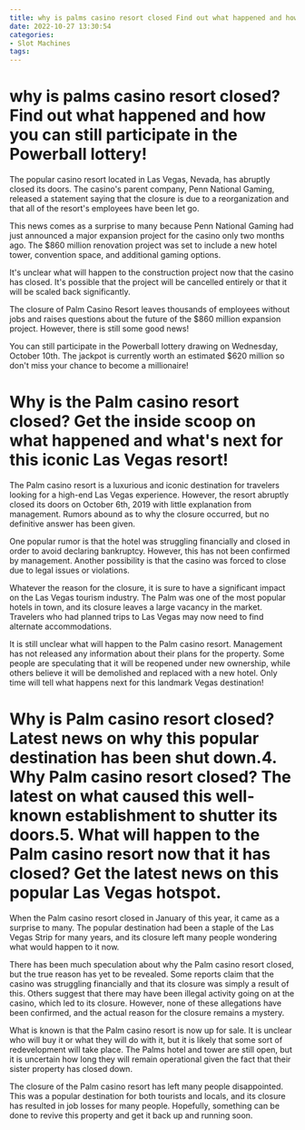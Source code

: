 ```yaml
---
title: why is palms casino resort closed Find out what happened and how you can still participate in the Powerball lottery!
date: 2022-10-27 13:30:54
categories:
- Slot Machines
tags:
---
```



#  why is palms casino resort closed? Find out what happened and how you can still participate in the Powerball lottery!

The popular casino resort located in Las Vegas, Nevada, has abruptly closed its doors. The casino's parent company, Penn National Gaming, released a statement saying that the closure is due to a reorganization and that all of the resort's employees have been let go.

This news comes as a surprise to many because Penn National Gaming had just announced a major expansion project for the casino only two months ago. The $860 million renovation project was set to include a new hotel tower, convention space, and additional gaming options.

It's unclear what will happen to the construction project now that the casino has closed. It's possible that the project will be cancelled entirely or that it will be scaled back significantly.

The closure of Palm Casino Resort leaves thousands of employees without jobs and raises questions about the future of the $860 million expansion project. However, there is still some good news!

You can still participate in the Powerball lottery drawing on Wednesday, October 10th. The jackpot is currently worth an estimated $620 million so don't miss your chance to become a millionaire!

#  Why is the Palm casino resort closed? Get the inside scoop on what happened and what's next for this iconic Las Vegas resort!

The Palm casino resort is a luxurious and iconic destination for travelers looking for a high-end Las Vegas experience. However, the resort abruptly closed its doors on October 6th, 2019 with little explanation from management. Rumors abound as to why the closure occurred, but no definitive answer has been given.

One popular rumor is that the hotel was struggling financially and closed in order to avoid declaring bankruptcy. However, this has not been confirmed by management. Another possibility is that the casino was forced to close due to legal issues or violations.

Whatever the reason for the closure, it is sure to have a significant impact on the Las Vegas tourism industry. The Palm was one of the most popular hotels in town, and its closure leaves a large vacancy in the market. Travelers who had planned trips to Las Vegas may now need to find alternate accommodations.

It is still unclear what will happen to the Palm casino resort. Management has not released any information about their plans for the property. Some people are speculating that it will be reopened under new ownership, while others believe it will be demolished and replaced with a new hotel. Only time will tell what happens next for this landmark Vegas destination!

#  Why is Palm casino resort closed? Latest news on why this popular destination has been shut down.4. Why Palm casino resort closed? The latest on what caused this well-known establishment to shutter its doors.5. What will happen to the Palm casino resort now that it has closed? Get the latest news on this popular Las Vegas hotspot.

When the Palm casino resort closed in January of this year, it came as a surprise to many. The popular destination had been a staple of the Las Vegas Strip for many years, and its closure left many people wondering what would happen to it now.

There has been much speculation about why the Palm casino resort closed, but the true reason has yet to be revealed. Some reports claim that the casino was struggling financially and that its closure was simply a result of this. Others suggest that there may have been illegal activity going on at the casino, which led to its closure. However, none of these allegations have been confirmed, and the actual reason for the closure remains a mystery.

What is known is that the Palm casino resort is now up for sale. It is unclear who will buy it or what they will do with it, but it is likely that some sort of redevelopment will take place. The Palms hotel and tower are still open, but it is uncertain how long they will remain operational given the fact that their sister property has closed down.

The closure of the Palm casino resort has left many people disappointed. This was a popular destination for both tourists and locals, and its closure has resulted in job losses for many people. Hopefully, something can be done to revive this property and get it back up and running soon.